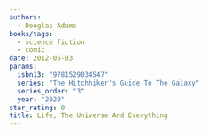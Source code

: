 ```yaml
---
authors:
  - Douglas Adams
books/tags:
  - science fiction
  - comic
date: 2012-05-03
params:
  isbn13: "9781529034547"
  series: "The Hitchhiker's Guide To The Galaxy"
  series_order: "3"
  year: "2020"
star_rating: 0
title: Life, The Universe And Everything
---
```


<!--more-->
